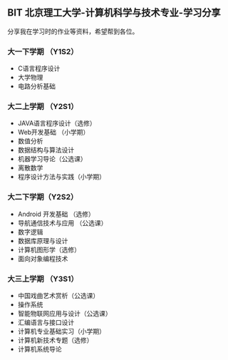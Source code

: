 ## BIT 北京理工大学-计算机科学与技术专业-学习分享

分享我在学习时的作业等资料，希望帮到各位。

###  大一下学期 （Y1S2）

- C语言程序设计
- 大学物理
- 电路分析基础

###  大二上学期 （Y2S1）

- JAVA语言程序设计（选修）
- Web开发基础 （小学期）
- 数值分析
- 数据结构与算法设计
- 机器学习导论（公选课）
- 离散数学
- 程序设计方法与实践（小学期）

### 大二下学期（Y2S2）

- Android 开发基础 （选修）
- 导航通信技术与应用 （公选课）
- 数字逻辑
- 数据库原理与设计
- 计算机图形学（选修）
- 面向对象编程技术

### 大三上学期 （Y3S1）

- 中国戏曲艺术赏析（公选课）
- 操作系统
- 智能物联网应用与设计（公选课）
- 汇编语言与接口设计
- 计算机专业基础实习（小学期）
- 计算机新技术专题（选修）
- 计算机系统导论